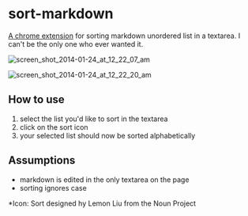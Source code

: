 sort-markdown
=============

[A chrome extension](http://goo.gl/IgrPVy) for sorting markdown unordered list in a textarea. I can't be the only one who ever wanted it.

![screen_shot_2014-01-24_at_12_22_07_am](https://f.cloud.github.com/assets/412533/1986899/f9017822-8451-11e3-884a-47100365bc62.png)

![screen_shot_2014-01-24_at_12_22_20_am](https://f.cloud.github.com/assets/412533/1986902/fbb7bf54-8451-11e3-9f2f-8dd85b41faf9.png)

## How to use
1. select the list you'd like to sort in the textarea
2. click on the sort icon
3. your selected list should now be sorted alphabetically

## Assumptions
- markdown is edited in the only textarea on the page
- sorting ignores case

*Icon: Sort designed hy Lemon Liu from the Noun Project
